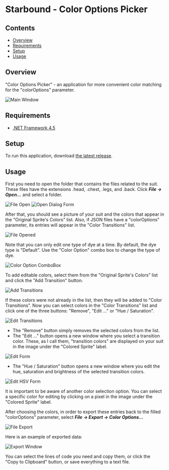 # Starbound - Color Options Picker

## Contents
* [Overview](#overview)
* [Requirements](#requirements)
* [Setup](#setup)
* [Usage](#usage)

## Overview
"Color Options Picker" - an application for more convenient color matching for the "colorOptions" parameter.

![Main Window](Readme/overview_img_main.png)

## Requirements
* [.NET Framework 4.5](https://www.microsoft.com/en-us/download/details.aspx?id=30653)

## Setup
To run this application, download [the latest release](../../releases).


## Usage
First you need to open the folder that contains the files related to the suit. These files have the extensions .head, .chest, .legs, and .back.
Click ***File -> Open...*** and select a folder.

![File Open](Readme/readme_open.png)
![Open Dialog Form](Readme/readme_open_dialog.png)

After that, you should see a picture of your suit and the colors that appear in the "Original Sprite's Colors" list.
Also, if JSON files have a "colorOptions" parameter, its entries will appear in the "Color Transitions" list.

![File Opened](Readme/readme_open_done.png)

Note that you can only edit one type of dye at a time. By default, the dye type is "Default". Use the "Color Option" combo box to change the type of dye.

![Color Option ComboBox](Readme/readme_colorOption_comboBox.png)

To add editable colors, select them from the "Original Sprite's Colors" list and click the "Add Transition" button.

![Add Transitions](Readme/readme_selectOriginalColors.png)

If these colors were not already in the list, then they will be added to "Color Transitions".
Now you can select colors in the "Color Transitions" list and click one of the three buttons: "Remove", "Edit ..." or "Hue / Saturation".

![Edit Transitions](Readme/readme_colorTransitions.png)

* The "Remove" button simply removes the selected colors from the list.
* The "Edit ..." button opens a new window where you select a transition color. These, as I call them, "transition colors" are displayed on your suit in the image under the "Colored Sprite" label.

![Edit Form](Readme/readme_colorTransition_Editing.png)

* The "Hue / Saturation" button opens a new window where you edit the hue, saturation and brightness of the selected transition colors.

![Edit HSV Form](Readme/readme_colorTransition_EditingHSV.png)

It is important to be aware of another color selection option. You can select a specific color for editing by clicking on a pixel in the image under the "Colored Sprite" label.

After choosing the colors, in order to export these entries back to the filled "colorOptions" parameter, select ***File -> Export -> Color Options...***

![File Export](Readme/readme_export_colorOptions.png)

Here is an example of exported data:

![Export Window](Readme/overview_img_export.png)
	
You can select the lines of code you need and copy them, or click the "Copy to Clipboard" button, or save everything to a text file.

